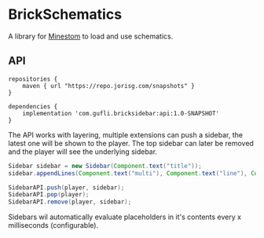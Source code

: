 # BrickSchematics

A library for [Minestom](https://github.com/Minestom/Minestom) to load and use schematics.

## API

```
repositories {
    maven { url "https://repo.jorisg.com/snapshots" }
}

dependencies {
    implementation 'com.gufli.bricksidebar:api:1.0-SNAPSHOT'
}
```

The API works with layering, multiple extensions can push a sidebar, the latest one will be shown to the player.
The top sidebar can later be removed and the player will see the underlying sidebar.
```java
Sidebar sidebar = new Sidebar(Component.text("title"));
sidebar.appendLines(Component.text("multi"), Component.text("line"), Component.text("text!"));

SidebarAPI.push(player, sidebar);
SidebarAPI.pop(player);
SidebarAPI.remove(player, sidebar);
```

Sidebars wil automatically evaluate placeholders in it's contents every x milliseconds (configurable).

